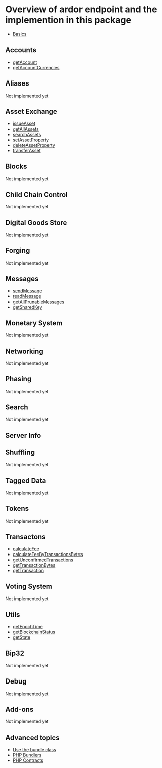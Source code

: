 # Overview of ardor endpoint and the implemention in this package

- [Basics](basics/basic.md)

## Accounts
- [getAccount](accounts/getAccount.md)
- [getAccountCurrencies](accounts/getAccountCurrencies.md)

## Aliases
Not implemented yet

## Asset Exchange
- [issueAsset](assets/issueAsset.md)
- [getAllAssets](assets/getAllAssets.md)
- [searchAssets](assets/searchAssets.md)
- [setAssetProperty](assets/setAssetProperty.md)
- [deleteAssetProperty](assets/deleteAssetProperty.md)
- [transferAsset](assets/transferAsset.md)

## Blocks
Not implemented yet

## Child Chain Control
Not implemented yet

## Digital Goods Store
Not implemented yet

## Forging
Not implemented yet

## Messages
- [sendMessage](messages/sendMessage.md)
- [readMessage](messages/readMessage.md)
- [getAllPrunableMessages](messages/getAllPrunableMessages.md)
- [getSharedKey](messages/getSharedKey.md)

## Monetary System
Not implemented yet

## Networking
Not implemented yet

## Phasing
Not implemented yet

## Search
Not implemented yet

## Server Info

## Shuffling
Not implemented yet

## Tagged Data
Not implemented yet

## Tokens
Not implemented yet

## Transactons
- [calculateFee](transactions/calculateFee.md)
- [calculateFeeByTransactionsBytes](transactions/calculateFeeByTransactionsBytes.md)
- [getUnconfirmedTransactions](transactions/getUnconfirmedTransactions.md)
- [getTransactionBytes](transactions/getTransactionBytes.md)
- [getTransaction](transactions/getTransaction.md)

## Voting System
Not implemented yet

## Utils
- [getEpochTime](utils/getEpochTime.md)
- [getBlockchainStatus](utils/getBlockchainStatus.md)
- [getState](utils/getState.md)

## Bip32
Not implemented yet

## Debug
Not implemented yet

## Add-ons
Not implemented yet

## Advanced topics
- [Use the bundle class](advanced/main.md)
- [PHP Bundlers](advanced/bundlers.md)
- [PHP Contracts](advanced/contracts.md)